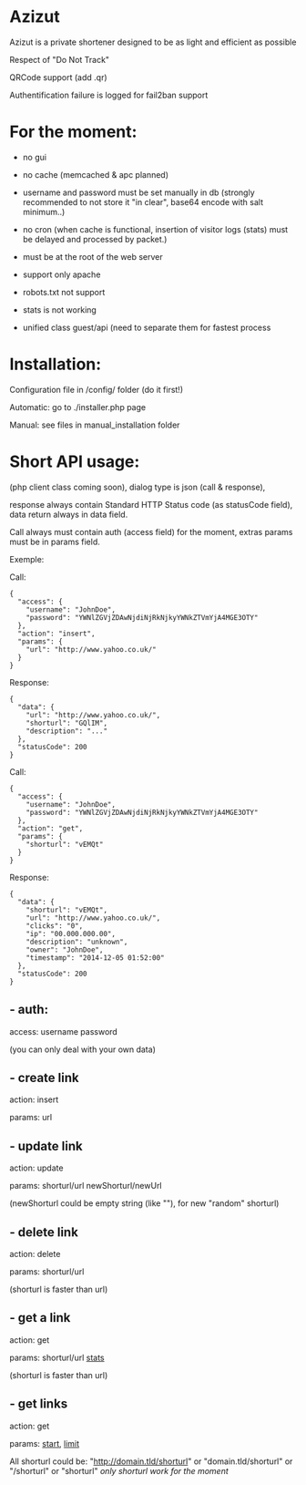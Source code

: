 Azizut
======

Azizut is a private shortener designed to be as light and efficient as possible



Respect of "Do Not Track"

QRCode support (add .qr)

Authentification failure is logged for fail2ban support



# For the moment:

- no gui

- no cache (memcached & apc planned)

- username and password must be set manually in db (strongly recommended to not store it "in clear", base64 encode with salt minimum..)

- no cron (when cache is functional, insertion of visitor logs (stats) must be delayed and processed by packet.)

- must be at the root of the web server

- support only apache

- robots.txt not support

- stats is not working

- unified class guest/api (need to separate them for fastest process


# Installation:

Configuration file in /config/ folder (do it first!)

Automatic: go to ./installer.php page

Manual: see files in manual_installation folder




# Short API usage:

(php client class coming soon), dialog type is json (call & response), 

response always contain Standard HTTP Status code (as statusCode field), data return always in data field.

Call always must contain auth (access field) for the moment, extras params must be in params field.

Exemple:

Call:

```
{
  "access": {
    "username": "JohnDoe",
    "password": "YWNlZGVjZDAwNjdiNjRkNjkyYWNkZTVmYjA4MGE3OTY"
  },
  "action": "insert",
  "params": {
    "url": "http://www.yahoo.co.uk/"
  }
}
```

Response:

```
{
  "data": {
    "url": "http://www.yahoo.co.uk/",
    "shorturl": "GQlIM",
    "description": "..."
  },
  "statusCode": 200
}
```

Call:

```
{
  "access": {
    "username": "JohnDoe",
    "password": "YWNlZGVjZDAwNjdiNjRkNjkyYWNkZTVmYjA4MGE3OTY"
  },
  "action": "get",
  "params": {
    "shorturl": "vEMQt"
  }
}
```

Response:

```
{
  "data": {
    "shorturl": "vEMQt",
    "url": "http://www.yahoo.co.uk/",
    "clicks": "0",
    "ip": "00.000.000.00",
    "description": "unknown",
    "owner": "JohnDoe",
    "timestamp": "2014-12-05 01:52:00"
  },
  "statusCode": 200
}
```


## - auth:

access: username password

(you can only deal with your own data)


## - create link

action: insert

params: url


## - update link

action: update

params: shorturl/url newShorturl/newUrl

(newShorturl could be empty string (like ""),  for new "random" shorturl)



## - delete link

action: delete

params: shorturl/url

(shorturl is faster than url)



## - get a link

action: get

params: shorturl/url [stats](bool)

(shorturl is faster than url)


## - get links

action: get

params: [start](int), [limit](int)


All shorturl could be: "http://domain.tld/shorturl" or "domain.tld/shorturl" or "/shorturl" or "shorturl"  *only shorturl work for the moment*